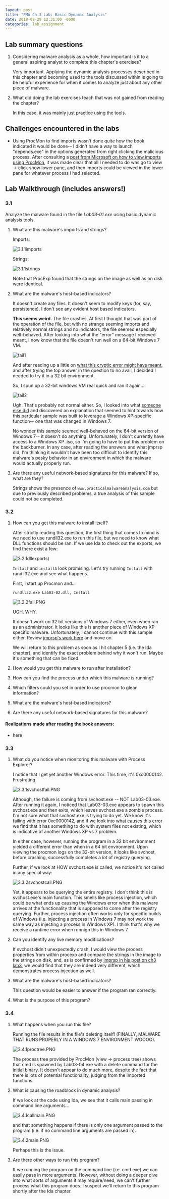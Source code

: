 ```yaml
---
layout: post
title: "PMA Ch.3 Lab: Basic Dynamic Analysis"
date: 2018-08-29 12:31:00 -0600
categories: lab_assignment 
---
```



## Lab summary questions
1. Considering malware analysis as a whole, how important is it to a general aspiring analyst to complete this chapter's exercises?

	Very important. Applying the dynamic analysis processes described in this chapter and becoming used to the tools discussed within is going to be helpful experience for when it comes to analyze just about any other piece of malware. 

2. What did doing the lab exercises teach that was not gained from reading the chapter?

	In this case, it was mainly just practice using the tools. 

## Challenges encountered in the labs

* Using ProcMon to find imports wasn't done *quite* how the book indicated it would be done-- I didn't have a way to launch "depends.exe" in the options generated from right clicking the malicious process. After consulting a [post from Microsoft on how to view imports using ProcMon](https://support.microsoft.com/en-us/help/970920/using-process-explorer-to-list-dlls-running-under-the-outlook-exe-proc), it was made clear that all I needed to do was go to view -> click show lower pane, and then imports could be viewed in the lower pane for whatever process I had selected. 



## Lab Walkthrough (includes answers!)

### 3.1 
Analyze the malware found in the file *Lab03-01.exe* using basic dynamic analysis tools.


1. What are this malware's imports and strings?

	Imports: 

	![3.1.1imports](/files/ch3_sc2/3.1.1imports.PNG "imports")

	Strings:

	![3.1.1strings](/files/ch3_sc2/3.1.1strings.PNG "strings")
	
	Note that ProcExp found that the strings on the image as well as on disk were identical. 


2. What are the malware's host-based indicators?

	It doesn't create any files. It doesn't seem to modify keys (for, say, persistence). I don't see any evident host based indicators. 

	**This seems weird.** The file crashes. At first I thought that was part of the operation of the file, but with no strange seeming imports and relatively normal strings and no indicators, the file seemed especially well-behaved. After looking into what the "error" message I recieved meant, I now know that the file doesn't run well on a 64-bit Windows 7 VM.

	![fail1](/files/ch3_sc2/3.1.2fail1.PNG "64-bit Windows 7 runtime error")

	And after reading up a little on [what this cryptic error might have meant](https://superuser.com/questions/610495/the-application-was-unable-to-start-correctly-0xc0000018-windows-8-x64), and after trying the top answer in the question to no avail, I decided I needed to try it in a 32 bit environment. 

	So, I spun up a 32-bit windows VM real quick and ran it again...:

	![fail2](/files/ch3_sc2/3.1.2fail2.PNG "32-bit Windows 7 runtime error")

	Ugh. That's probably not normal either. So, I looked into what [someone else did](https://jmprsp.wordpress.com/2016/01/28/practical-malware-analysis-basic-dynamic-techniques-lab-3-01/) and discovered an explanation that seemed to hint towards how this particular sample was built to leverage a Windows XP-specific function-- one that was changed in Windows 7. 

	No wonder this sample seemed well-behaved on the 64-bit version of Windows 7-- it doesn't do anything. Unfortunately, I don't currently have access to a Windows XP .iso, so I'm going to have to put this problem on the backburner. In any case, after reading the answers and what jmprsp did, I'm thinking it wouldn't have been too difficult to identify this malware's pesky behavior in an environment in which the malware would actually properly run. 

3. Are there any useful network-based signatures for this malware? If so, what are they?

	Strings shows the presence of ```www.practicalmalwareanalysis.com``` but due to previously described problems, a true analysis of this sample could not be completed. 


### 3.2

1. How can you get this malware to install itself?

	After strictly reading this question, the first thing that comes to mind is we need to use rundll32.exe to run this file, but we need to know what DLL functions should be ran. If we use Ida to check out the exports, we find there exist a few:

	![3.2.1dllexports](/files/ch3_sc2/3.2.1dllexports.PNG))

	``Install`` and ``installA`` look promising. Let's try running ``Install`` with rundll32.exe and see what happens. 

	First, I start up Procmon and...

	``rundll32.exe Lab03-02.dll, Install``

	![3.2.2fail.PNG](/files/ch3_sc2/3.2.2fail.PNG)

	UGH. WHY. 

	It doesn't work on 32 bit versions of Windows 7 either, even when ran as an administrator. It looks like this is another piece of Windows XP-specific malware. Unfortunately, I cannot continue with this sample either. Review [jmprsp's work here](https://jmprsp.wordpress.com/2016/01/31/practical-malware-analysis-basic-dynamic-techniques-lab-3-02/) and move on. 

	We will return to this problem as soon as I hit chapter 5 (i.e. the Ida chapter), and identify the exact problem behind why it won't run. Maybe it's something that can be fixed.


2. How would you get this malware to run after installation?

3. How can you find the process under which this malware is running?

4. Which filters could you set in order to use procmon to glean information?

5. What are the malware's host-based indicators?

6. Are there any useful network-based signatures for this malware?

#### Realizations made after reading the book answers:

* here

### 3.3 

1. What do you notice when monitoring this malware with Process Explorer?

	I notice that I get yet another Windows error. This time, it's 0xc0000142. Frustrating.

	![3.3.1svchostfail.PNG](/files/ch3_sc2/3.3.1svchostfail.PNG)

	Although, the failure is coming from svchost.exe -- NOT Lab03-03.exe. After running it again, I noticed that Lab03-03.exe appears to spawn this svchost.exe and then exits, which leaves svchost.exe a zombie process. I'm not sure what that svchost.exe is trying to do yet. We know it's failing with error 0xc0000142, and if we look into [what causes this error](https://answers.microsoft.com/en-us/windows/forum/windows_10-performance-winpc/error-0xc0000142/3da27a75-178c-4de5-b43c-c538e6005540) we find that it has something to do with system files not existing, which is indicative of another Windows XP vs 7 problem. 

	In either case, however, running the program in a 32 bit environment yielded a different error than when in a 64 bit environment. Upon viewing the procmon logs on the 32-bit version, it looks like svchost, before crashing, successfully completes a *lot* of registry querying. 

	Further, if we look at HOW svchost.exe is called, we notice it's not called in any special way:

	![3.3.2svchostcall.PNG](/files/ch3_sc2/3.3.2svchostcall.PNG)

	Yet, it appears to be querying the entire registry. I don't think this is svchost.exe's main function. This smells like process injection, which could be what ends up causing the Windows error when this malware arrives at the functionality that is supposed to come after the registry querying. Further, process injection often works only for specific builds of Windows (i.e. injecting a process in Windows 7 may not work the same way as injecting a process in Windows XP). I think that's why we receive a runtime error when runnign this in Windows 7. 



2. Can you identify any live memory modifications?

	If svchost didn't unexpectedly crash, I would view the process properties from within procexp and compare the strings in the image to the strings on disk, and, as is confirmed by [jmprsp in his post on ch3 lab3](https://jmprsp.wordpress.com/2016/01/31/practical-malware-analysis-basic-dynamic-techniques-lab-3-03/), we would find that they are indeed very different, which demonstrates process injection as well. 

3. What are the malware's host-based indicators?

	This question would be easier to answer if the program ran correctly. 

4. What is the purpose of this program?


### 3.4 



1. What happens when you run this file?

	Running the file results in the file's deleting itself!  (FINALLY, MALWARE THAT RUNS PROPERLY IN A WINDOWS 7 ENVIRONMENT WOOOO).

	![3.4.1proctree.PNG](/files/ch3_sc2/3.4.1proctree.PNG)

	The process tree provided by ProcMon (view -> process tree) shows that cmd is spawned by Lab03-04.exe with a delete command for the initial binary. It doesn't appear to do much more, despite the fact that there is lots of potential functionality, judging from the imported functions. 

2. What is causing the roadblock in dynamic analysis?

	If we look at the code using Ida, we see that it calls main passing in command line arguments...

	![3.4.1callmain.PNG](/files/ch3_sc2/3.4.1callmain.PNG)

	and that something happens if there is only one argument passed to the program (i.e. if no command line arguments are passed in). 

	![3.4.2main.PNG](/files/ch3_sc2/3.4.2main.PNG)

	Perhaps this is the issue.

3. Are there other ways to run this program?

	If we running the program on the command line (i.e. cmd.exe) we can easily pass in more arguments. However, without doing a deeper dive into what sorts of arguments it may require/need, we can't further process what this program does. I suspect we'll return to this program shortly after the Ida chapter. 







